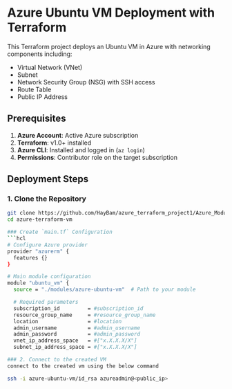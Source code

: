 # Azure Ubuntu VM Deployment with Terraform

This Terraform project deploys an Ubuntu VM in Azure with networking components including:
- Virtual Network (VNet)
- Subnet
- Network Security Group (NSG) with SSH access
- Route Table
- Public IP Address

## Prerequisites

1. **Azure Account**: Active Azure subscription
2. **Terraform**: v1.0+ installed
3. **Azure CLI**: Installed and logged in (`az login`)
4. **Permissions**: Contributor role on the target subscription

## Deployment Steps

### 1. Clone the Repository
```bash
git clone https://github.com/HayBam/azure_terraform_project1/Azure_Modules/azure-ubuntu-vm
cd azure-terraform-vm

### Create `main.tf` Configuration
```hcl
# Configure Azure provider
provider "azurerm" {
  features {}
}

# Main module configuration
module "ubuntu_vm" {
  source = "./modules/azure-ubuntu-vm"  # Path to your module

  # Required parameters
  subscription_id         = #subscription_id
  resource_group_name     = #resource_group_name
  location                = #location
  admin_username          = #admin_username
  admin_password          = #admin_password
  vnet_ip_address_space   = #["x.X.X.X/X"]
  subnet_ip_address_space = #["x.X.X.X/X"]

### 2. Connect to the created VM
connect to the created vm using the below command

ssh -i azure-ubuntu-vm/id_rsa azureadmin@<public_ip>
